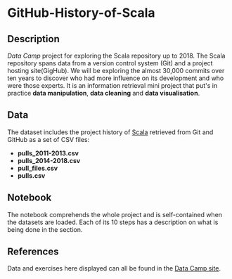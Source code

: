 # GitHub-History-of-Scala

## Description
*Data Camp* project for exploring the Scala repository up to 2018. The Scala repository spans data from a version control system (Git) and a project hosting site(GigHub). We will be exploring the almost 30,000 commits over ten years to discover who had more influence on its development and who were those experts. It is an information retrieval mini project that put's in practice **data manipulation**, **data cleaning** and **data visualisation**.

## Data
The dataset includes the project history of [Scala](https://www.scala-lang.org) retrieved from Git and GitHub as a set of CSV files:
- **pulls_2011-2013.csv**
- **pulls_2014-2018.csv**
- **pull_files.csv**
- **pulls.csv**

## Notebook
The notebook comprehends the whole project and is self-contained when the datasets are loaded. Each of its 10 steps has a description on what is being done in the section.

## References
Data and exercises here displayed can all be found in the [Data Camp site](https://www.datacamp.com/).
